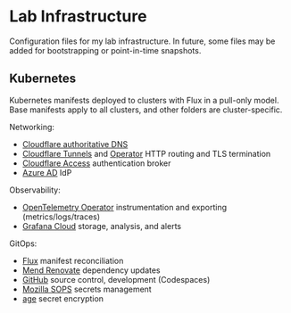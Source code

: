 # Lab Infrastructure
Configuration files for my lab infrastructure. In future, some files may be added for bootstrapping or point-in-time snapshots.

## Kubernetes 
Kubernetes manifests deployed to clusters with Flux in a pull-only model. Base manifests apply to all clusters, and other folders are cluster-specific.

Networking:
* [Cloudflare authoritative DNS](https://www.cloudflare.com/dns/)
* [Cloudflare Tunnels](https://www.cloudflare.com/products/tunnel/) and [Operator](https://github.com/adyanth/cloudflare-operator) HTTP routing and TLS termination
* [Cloudflare Access](https://www.cloudflare.com/products/zero-trust/access/) authentication broker
* [Azure AD](https://www.microsoft.com/microsoft-365/p/microsoft-365-personal/cfq7ttc0k5bf) IdP

Observability:
* [OpenTelemetry Operator](https://github.com/open-telemetry/opentelemetry-operator) instrumentation and exporting (metrics/logs/traces)
* [Grafana Cloud](https://grafana.com/products/cloud/) storage, analysis, and alerts

GitOps:
* [Flux](https://fluxcd.io/) manifest reconciliation
* [Mend Renovate](https://www.mend.io/free-developer-tools/renovate/) dependency updates
* [GitHub](https://github.com/) source control, development (Codespaces)
* [Mozilla SOPS](https://github.com/mozilla/sops) secrets management
* [age](https://github.com/FiloSottile/age) secret encryption
